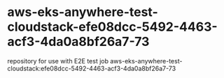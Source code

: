 # aws-eks-anywhere-test-cloudstack-efe08dcc-5492-4463-acf3-4da0a8bf26a7-73
repository for use with E2E test job aws-eks-anywhere-test-cloudstack:efe08dcc-5492-4463-acf3-4da0a8bf26a7-73

